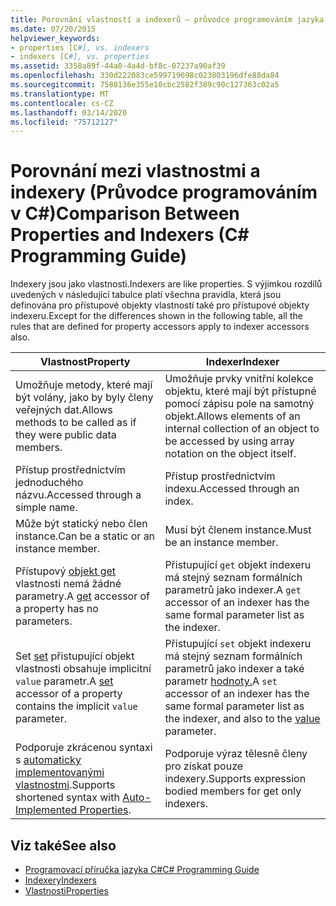 ```yaml
---
title: Porovnání vlastností a indexerů – průvodce programováním jazyka C#
ms.date: 07/20/2015
helpviewer_keywords:
- properties [C#], vs. indexers
- indexers [C#], vs. properties
ms.assetid: 3358a89f-44a0-4a4d-bf8c-07237a90af39
ms.openlocfilehash: 330d222083ce599719698c023803196dfe88da84
ms.sourcegitcommit: 7588136e355e10cbc2582f389c90c127363c02a5
ms.translationtype: MT
ms.contentlocale: cs-CZ
ms.lasthandoff: 03/14/2020
ms.locfileid: "75712127"
---
```

# <a name="comparison-between-properties-and-indexers-c-programming-guide"></a><span data-ttu-id="d8b67-102">Porovnání mezi vlastnostmi a indexery (Průvodce programováním v C#)</span><span class="sxs-lookup"><span data-stu-id="d8b67-102">Comparison Between Properties and Indexers (C# Programming Guide)</span></span>
<span data-ttu-id="d8b67-103">Indexery jsou jako vlastnosti.</span><span class="sxs-lookup"><span data-stu-id="d8b67-103">Indexers are like properties.</span></span> <span data-ttu-id="d8b67-104">S výjimkou rozdílů uvedených v následující tabulce platí všechna pravidla, která jsou definována pro přístupové objekty vlastností také pro přístupové objekty indexeru.</span><span class="sxs-lookup"><span data-stu-id="d8b67-104">Except for the differences shown in the following table, all the rules that are defined for property accessors apply to indexer accessors also.</span></span>  
  
|<span data-ttu-id="d8b67-105">Vlastnost</span><span class="sxs-lookup"><span data-stu-id="d8b67-105">Property</span></span>|<span data-ttu-id="d8b67-106">Indexer</span><span class="sxs-lookup"><span data-stu-id="d8b67-106">Indexer</span></span>|  
|--------------|-------------|  
|<span data-ttu-id="d8b67-107">Umožňuje metody, které mají být volány, jako by byly členy veřejných dat.</span><span class="sxs-lookup"><span data-stu-id="d8b67-107">Allows methods to be called as if they were public data members.</span></span>|<span data-ttu-id="d8b67-108">Umožňuje prvky vnitřní kolekce objektu, které mají být přístupné pomocí zápisu pole na samotný objekt.</span><span class="sxs-lookup"><span data-stu-id="d8b67-108">Allows elements of an internal collection of an object to be accessed by using array notation on the object itself.</span></span>|  
|<span data-ttu-id="d8b67-109">Přístup prostřednictvím jednoduchého názvu.</span><span class="sxs-lookup"><span data-stu-id="d8b67-109">Accessed through a simple name.</span></span>|<span data-ttu-id="d8b67-110">Přístup prostřednictvím indexu.</span><span class="sxs-lookup"><span data-stu-id="d8b67-110">Accessed through an index.</span></span>|  
|<span data-ttu-id="d8b67-111">Může být statický nebo člen instance.</span><span class="sxs-lookup"><span data-stu-id="d8b67-111">Can be a static or an instance member.</span></span>|<span data-ttu-id="d8b67-112">Musí být členem instance.</span><span class="sxs-lookup"><span data-stu-id="d8b67-112">Must be an instance member.</span></span>|  
|<span data-ttu-id="d8b67-113">Přístupový [objekt get](../../language-reference/keywords/get.md) vlastnosti nemá žádné parametry.</span><span class="sxs-lookup"><span data-stu-id="d8b67-113">A [get](../../language-reference/keywords/get.md) accessor of a property has no parameters.</span></span>|<span data-ttu-id="d8b67-114">Přistupující `get` objekt indexeru má stejný seznam formálních parametrů jako indexer.</span><span class="sxs-lookup"><span data-stu-id="d8b67-114">A `get` accessor of an indexer has the same formal parameter list as the indexer.</span></span>|  
|<span data-ttu-id="d8b67-115">Set [set](../../language-reference/keywords/set.md) přistupující objekt vlastnosti obsahuje implicitní `value` parametr.</span><span class="sxs-lookup"><span data-stu-id="d8b67-115">A [set](../../language-reference/keywords/set.md) accessor of a property contains the implicit `value` parameter.</span></span>|<span data-ttu-id="d8b67-116">Přistupující `set` objekt indexeru má stejný seznam formálních parametrů jako indexer a také parametr [hodnoty.](../../language-reference/keywords/value.md)</span><span class="sxs-lookup"><span data-stu-id="d8b67-116">A `set` accessor of an indexer has the same formal parameter list as the indexer, and also to the [value](../../language-reference/keywords/value.md) parameter.</span></span>|  
|<span data-ttu-id="d8b67-117">Podporuje zkrácenou syntaxi s [automaticky implementovanými vlastnostmi](../classes-and-structs/auto-implemented-properties.md).</span><span class="sxs-lookup"><span data-stu-id="d8b67-117">Supports shortened syntax with [Auto-Implemented Properties](../classes-and-structs/auto-implemented-properties.md).</span></span>|<span data-ttu-id="d8b67-118">Podporuje výraz tělesně členy pro získat pouze indexery.</span><span class="sxs-lookup"><span data-stu-id="d8b67-118">Supports expression bodied members for get only indexers.</span></span>|  
  
## <a name="see-also"></a><span data-ttu-id="d8b67-119">Viz také</span><span class="sxs-lookup"><span data-stu-id="d8b67-119">See also</span></span>

- [<span data-ttu-id="d8b67-120">Programovací příručka jazyka C#</span><span class="sxs-lookup"><span data-stu-id="d8b67-120">C# Programming Guide</span></span>](../index.md)
- [<span data-ttu-id="d8b67-121">Indexery</span><span class="sxs-lookup"><span data-stu-id="d8b67-121">Indexers</span></span>](./index.md)
- [<span data-ttu-id="d8b67-122">Vlastnosti</span><span class="sxs-lookup"><span data-stu-id="d8b67-122">Properties</span></span>](../classes-and-structs/properties.md)
